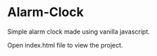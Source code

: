 # Alarm-Clock
Simple alarm clock made using vanilla javascript.

Open index.html file to view the project.
